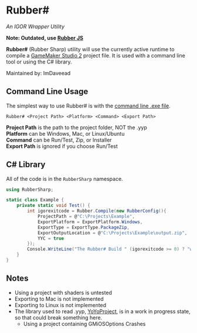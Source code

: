 # Rubber\#
*An IGOR Wrapper Utility*

**Note: Outdated, use [Rubber JS](https://github.com/GameMakerDiscord/rubber)**

**Rubber#** (Rubber Sharp) utility will use the currently active runtime to compile a [GameMaker Studio 2](https://www.yoyogames.com/) project file. It is used with a command line tool or using the C# library.

Maintained by: ImDaveead

## Command Line Usage
The simplest way to use Rubber# is with the [command line .exe file](https://github.com/GameMakerDiscord/RubberSharp/releases/latest).

`Rubber# <Project Path> <Platform> <Command> <Export Path>`

**Project Path** is the path to the project folder, NOT the .yyp<br>
**Platform** can be Windows, Mac, or Linux/Ubuntu<br>
**Command** can be Run/Test, Zip, or Installer<br>
**Export Path** is ignored if you choose Run/Test<br>

## C\# Library
All of the code is in the `RubberSharp` namespace.
```csharp
using RubberSharp;

static class Example {
    private static void Test() {
        int igorexitcode = Rubber.Compile(new RubberConfig(){
            ProjectPath = @"C:\Projects\Example",
            ExportPlatform = ExportPlatform.Windows,
            ExportType = ExportType.PackageZip,
            ExportOutputLocation = @"C:\Projects\Example\output.zip",
            YYC = true
        });
        Console.WriteLine("The Rubber# Build " (igorexitcode >= 0) ? "was successful" : "failed!");
    }
}
```

## Notes
- Using a project with shaders is untested
- Exporting to Mac is not implemented
- Exporting to Linux is not implemented
- The library used to read .yyp, [YoYoProject](https://github.com/GameMakerDiscord/YoYoProject), is in a work in progress state, so that could break something here.
    - Using a project containing GMiOSOptions Crashes
